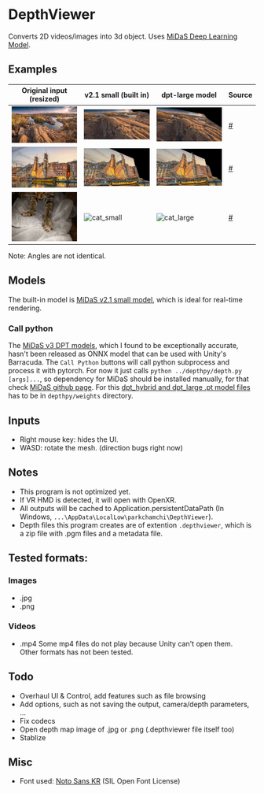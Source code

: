 # DepthViewer
Converts 2D videos/images into 3d object.
Uses [MiDaS Deep Learning Model](https://github.com/isl-org/MiDaS).

## Examples
| Original input (resized) | v2.1 small (built in) | dpt-large model | Source |
| --- | --- | --- | --- |
| ![landscape_orig](./examples/landscape_resized.jpg) | ![landscape_small](./examples/landscape_small.png) | ![landscape_large](./examples/landscape_large.png) | [#](https://commons.wikimedia.org/wiki/File:%D0%9F%D0%B0%D0%BD%D0%BE%D1%80%D0%B0%D0%BC%D0%B0_%D0%86%D0%BD%D1%82%D0%B5%D0%B3%D1%80%D0%B0%D0%BB%D1%83.jpg) |
| ![boat_orig](./examples/boat_resized.jpg) | ![boat_small](./examples/boat_small.png) | ![boat_large](./examples/boat_large.png) | [#](https://commons.wikimedia.org/wiki/File:Escale_%C3%A0_S%C3%A8te_2022_D.jpg) |
| ![cat_orig](./examples/cat_orig.gif) | ![cat_small](./examples/cat_small.gif) | ![cat_large](./examples/cat_large.gif) | [#](https://upload.wikimedia.org/wikipedia/commons/7/79/Cat_relaxing_on_a_sofa.webm) |
Note: Angles are not identical.

## Models
The built-in model is [MiDaS v2.1 small model](https://github.com/isl-org/MiDaS/releases/tag/v2_1), which is ideal for real-time rendering.

### Call python
The [MiDaS v3 DPT models](https://github.com/isl-org/MiDaS), which I found to be exceptionally accurate, hasn't been released as ONNX model that can be used with Unity's Barracuda.
The `Call Python` buttons will call python subprocess and process it with pytorch. 
For now it just calls `python ../depthpy/depth.py [args]...`, so dependency for MiDaS should be installed manually, for that check [MiDaS github page](https://github.com/isl-org/MiDaS). 
For this [dpt_hybrid and dpt_large .pt model files](https://github.com/isl-org/MiDaS#setup) has to be in `depthpy/weights` directory.

## Inputs
- Right mouse key: hides the UI.
- WASD: rotate the mesh. (direction bugs right now)

## Notes
- This program is not optimized yet.
- If VR HMD is detected, it will open with OpenXR.
- All outputs will be cached to Application.persistentDataPath (In Windows, `...\AppData\LocalLow\parkchamchi\DepthViewer`).
- Depth files this program creates are of extention `.depthviewer`, which is a zip file with .pgm files and a metadata file.

## Tested formats:
### Images
- .jpg
- .png

### Videos
- .mp4
Some mp4 files do not play because Unity can't open them. \
Other formats has not been tested.

## Todo
- Overhaul UI & Control, add features such as file browsing
- Add options, such as not saving the output, camera/depth parameters, ...
- Fix codecs
- Open depth map image of .jpg or .png (.depthviewer file itself too)
- Stablize

## Misc
- Font used: [Noto Sans KR](https://fonts.google.com/noto/specimen/Noto+Sans+KR) (SIL Open Font License)
